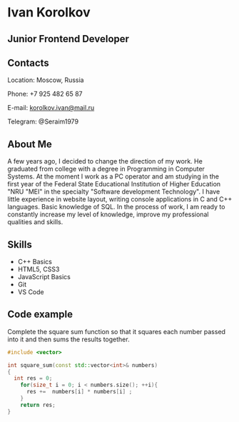 # Ivan Korolkov

## Junior Frontend Developer

## Contacts

Location: Moscow, Russia

Phone: +7 925 482 65 87

E-mail: korolkov.ivan@mail.ru

Telegram: @Seraim1979

## About Me

A few years ago, I decided to change the direction of my work.
He graduated from college with a degree in Programming in Computer Systems. At the moment I work as a PC operator and am
studying in the first year of the Federal State Educational Institution of Higher Education "NRU "MEI" in the specialty "Software development Technology".
I have little experience in website layout, writing console applications in C and C++ languages.
Basic knowledge of SQL. In the process of work, I am ready to constantly increase my level of knowledge,
improve my professional qualities and skills.

## Skills

* C++ Basics
* HTML5, CSS3
* JavaScript Basics
* Git
* VS Code

## Code example

Complete the square sum function so that it squares each number passed into it and then sums the results together.

``` c++
#include <vector>

int square_sum(const std::vector<int>& numbers)
{
  int res = 0;
    for(size_t i = 0; i < numbers.size(); ++i){
      res +=  numbers[i] * numbers[i] ;
    }
    return res;
}
```


